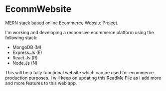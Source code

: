 # EcommWebsite
MERN stack based online Ecommerce Website Project.

I'm working and developing a responsive ecommerce platform using the following stack:
- MongoDB (M)
- Express.Js (E)
- React.Js (R)
- Node.Js (N)

This will be a fully functional website which can be used for ecommerce production purposes. I will keep on updating this ReadMe File as I add more and more features to this web app. 
